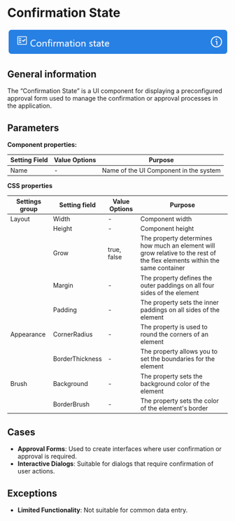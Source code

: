 # Confirmation State

![](../../assets/images/app-development/confirmation-state.png)

## General information
The “Confirmation State” is a UI component for displaying a preconfigured approval form used to manage the confirmation or approval processes in the application.

## Parameters
**Component properties:**

| Setting Field | Value Options | Purpose  |
| --- | --- | --- |
| Name | - | Name of the UI Component in the system |

**CSS properties**

| Settings group | Setting field | Value Options | Purpose |
| --- | --- | --- | --- |
| Layout | Width | - | Component width |
|  | Height | - | Component height |
|  | Grow | true, false | The property determines how much an element will grow relative to the rest of the flex elements within the same container |
|  | Margin | - | The property defines the outer paddings on all four sides of the element |
|  | Padding | - | The property sets the inner paddings on all sides of the element |
| Appearance | CornerRadius | - | The property is used to round the corners of an element |
|  | BorderThickness | - | The property allows you to set the boundaries for the element |
| Brush | Background | - | The property sets the background color of the element |
|  | BorderBrush | - | The property sets the color of the element's border |

## Cases
- **Approval Forms**: Used to create interfaces where user confirmation or approval is required.
- **Interactive Dialogs**: Suitable for dialogs that require confirmation of user actions.

## Exceptions
- **Limited Functionality**: Not suitable for common data entry.
